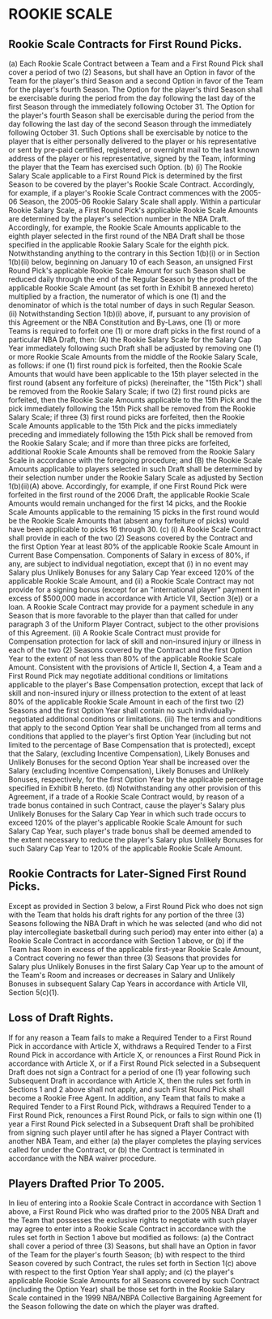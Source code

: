 # ROOKIE SCALE

## Rookie Scale Contracts for First Round Picks.

(a) Each Rookie Scale Contract between a Team and a First Round Pick shall cover a period of two (2) Seasons, but shall have an Option in favor of the Team for the player's third Season and a second Option in favor of the Team for the player's fourth Season. The Option for the player's third Season shall be exercisable during the period from the day following the last day of the first Season through the immediately following October 31. The Option for the player's fourth Season shall be exercisable during the period from the day following the last day of the second Season through the immediately following October 31. Such Options shall be exercisable by notice to the player that is either personally delivered to the player or his representative or sent by pre-paid certified, registered, or overnight mail to the last known address of the player or his representative, signed by the Team, informing the player that the Team has exercised such Option.
(b) (i) The Rookie Salary Scale applicable to a First Round Pick is determined by the first Season to be covered by the player's Rookie Scale Contract. Accordingly, for example, if a player's Rookie Scale Contract commences with the 2005-06 Season, the 2005-06 Rookie Salary Scale shall apply. Within a particular Rookie Salary Scale, a First Round Pick's applicable Rookie Scale Amounts are determined by the player's selection number in the NBA Draft. Accordingly, for example, the Rookie Scale Amounts applicable to the eighth player selected in the first round of the NBA Draft shall be those specified in the applicable Rookie Salary Scale for the eighth pick. Notwithstanding anything to the contrary in this Section 1(b)(i) or in Section 1(b)(ii) below, beginning on January 10 of each Season, an unsigned First Round Pick's applicable Rookie Scale Amount for such Season shall be reduced daily through the end of the Regular Season by the product of the applicable Rookie Scale Amount (as set forth in Exhibit B annexed hereto) multiplied by a fraction, the numerator of which is one (1) and the denominator of which is the total number of days in such Regular Season.
    (ii) Notwithstanding Section 1(b)(i) above, if, pursuant to any provision of this Agreement or the NBA Constitution and By-Laws, one (1) or more Teams is required to forfeit one (1) or more draft picks in the first round of a particular NBA Draft, then:
        (A) the Rookie Salary Scale for the Salary Cap Year immediately following such Draft shall be adjusted by removing one (1) or more Rookie Scale Amounts from the middle of the Rookie Salary Scale, as follows: if one (1) first round pick is forfeited, then the Rookie Scale Amounts that would have been applicable to the 15th player selected in the first round (absent any forfeiture of picks) (hereinafter, the "15th Pick") shall be removed from the Rookie Salary Scale; if two (2) first round picks are forfeited, then the Rookie Scale Amounts applicable to the 15th Pick and the pick immediately following the 15th Pick shall be removed from the Rookie Salary Scale; if three (3) first round picks are forfeited, then the Rookie Scale Amounts applicable to the 15th Pick and the picks immediately preceding and immediately following the 15th Pick shall be removed from the Rookie Salary Scale; and if more than three picks are forfeited, additional Rookie Scale Amounts shall be removed from the Rookie Salary Scale in accordance with the foregoing procedure; and
        (B) the Rookie Scale Amounts applicable to players selected in such Draft shall be determined by their selection number under the Rookie Salary Scale as adjusted by Section 1(b)(ii)(A) above. Accordingly, for example, if one First Round Pick were forfeited in the first round of the 2006 Draft, the applicable Rookie Scale Amounts would remain unchanged for the first 14 picks, and the Rookie Scale Amounts applicable to the remaining 15 picks in the first round would be the Rookie Scale Amounts that (absent any forfeiture of picks) would have been applicable to picks 16 through 30.
(c) (i) A Rookie Scale Contract shall provide in each of the two (2) Seasons covered by the Contract and the first Option Year at least 80\% of the applicable Rookie Scale Amount in Current Base Compensation. Components of Salary in excess of 80\%, if any, are subject to individual negotiation, except that (i) in no event may Salary plus Unlikely Bonuses for any Salary Cap Year exceed 120\% of the applicable Rookie Scale Amount, and (ii) a Rookie Scale Contract may not provide for a signing bonus (except for an "international player" payment in excess of \$500,000 made in accordance with Article VII, Section 3(e)) or a loan. A Rookie Scale Contract may provide for a payment schedule in any Season that is more favorable to the player than that called for under paragraph 3 of the Uniform Player Contract, subject to the other provisions of this Agreement.
    (ii) A Rookie Scale Contract must provide for Compensation protection for lack of skill and non-insured injury or illness in each of the two (2) Seasons covered by the Contract and the first Option Year to the extent of not less than 80\% of the applicable Rookie Scale Amount. Consistent with the provisions of Article II, Section 4, a Team and a First Round Pick may negotiate additional conditions or limitations applicable to the player's Base Compensation protection, except that lack of skill and non-insured injury or illness protection to the extent of at least 80\% of the applicable Rookie Scale Amount in each of the first two (2) Seasons and the first Option Year shall contain no such individually-negotiated additional conditions or limitations.
    (iii) The terms and conditions that apply to the second Option Year shall be unchanged from all terms and conditions that applied to the player's first Option Year (including but not limited to the percentage of Base Compensation that is protected), except that the Salary, (excluding Incentive Compensation), Likely Bonuses and Unlikely Bonuses for the second Option Year shall be increased over the Salary (excluding Incentive Compensation), Likely Bonuses and Unlikely Bonuses, respectively, for the first Option Year by the applicable percentage specified in Exhibit B hereto.
(d) Notwithstanding any other provision of this Agreement, if a trade of a Rookie Scale Contract would, by reason of a trade bonus contained in such Contract, cause the player's Salary plus Unlikely Bonuses for the Salary Cap Year in which such trade occurs to exceed 120\% of the player's applicable Rookie Scale Amount for such Salary Cap Year, such player's trade bonus shall be deemed amended to the extent necessary to reduce the player's Salary plus Unlikely Bonuses for such Salary Cap Year to 120\% of the applicable Rookie Scale Amount.

## Rookie Contracts for Later-Signed First Round Picks.

Except as provided in Section 3 below, a First Round Pick who does not sign with the Team that holds his draft rights for any portion of the three (3) Seasons following the NBA Draft in which he was selected (and who did not play intercollegiate basketball during such period) may enter into either (a) a Rookie Scale Contract in accordance with Section 1 above, or (b) if the Team has Room in excess of the applicable first-year Rookie Scale Amount, a Contract covering no fewer than three (3) Seasons that provides for Salary plus Unlikely Bonuses in the first Salary Cap Year up to the amount of the Team's Room and increases or decreases in Salary and Unlikely Bonuses in subsequent Salary Cap Years in accordance with Article VII, Section 5(c)(1).

## Loss of Draft Rights.

If for any reason a Team fails to make a Required Tender to a First Round Pick in accordance with Article X, withdraws a Required Tender to a First Round Pick in accordance with Article X, or renounces a First Round Pick in accordance with Article X, or if a First Round Pick selected in a Subsequent Draft does not sign a Contract for a period of one (1) year following such Subsequent Draft in accordance with Article X, then the rules set forth in Sections 1 and 2 above shall not apply, and such First Round Pick shall become a Rookie Free Agent. In addition, any Team that fails to make a Required Tender to a First Round Pick, withdraws a Required Tender to a First Round Pick, renounces a First Round Pick, or fails to sign within one (1) year a First Round Pick selected in a Subsequent Draft shall be prohibited from signing such player until after he has signed a Player Contract with another NBA Team, and either (a) the player completes the playing services called for under the Contract, or (b) the Contract is terminated in accordance with the NBA waiver procedure.

## Players Drafted Prior To 2005.

In lieu of entering into a Rookie Scale Contract in accordance with Section 1 above, a First Round Pick who was drafted prior to the 2005 NBA Draft and the Team that possesses the exclusive rights to negotiate with such player may agree to enter into a Rookie Scale Contract in accordance with the rules set forth in Section 1 above but modified as follows: (a) the Contract shall cover a period of three (3) Seasons, but shall have an Option in favor of the Team for the player's fourth Season; (b) with respect to the third Season covered by such Contract, the rules set forth in Section 1(c) above with respect to the first Option Year shall apply; and (c) the player's applicable Rookie Scale Amounts for all Seasons covered by such Contract (including the Option Year) shall be those set forth in the Rookie Salary Scale contained in the 1999 NBA/NBPA Collective Bargaining Agreement for the Season following the date on which the player was drafted.

